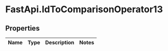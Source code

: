# FastApi.IdToComparisonOperator13

## Properties
Name | Type | Description | Notes
------------ | ------------- | ------------- | -------------

